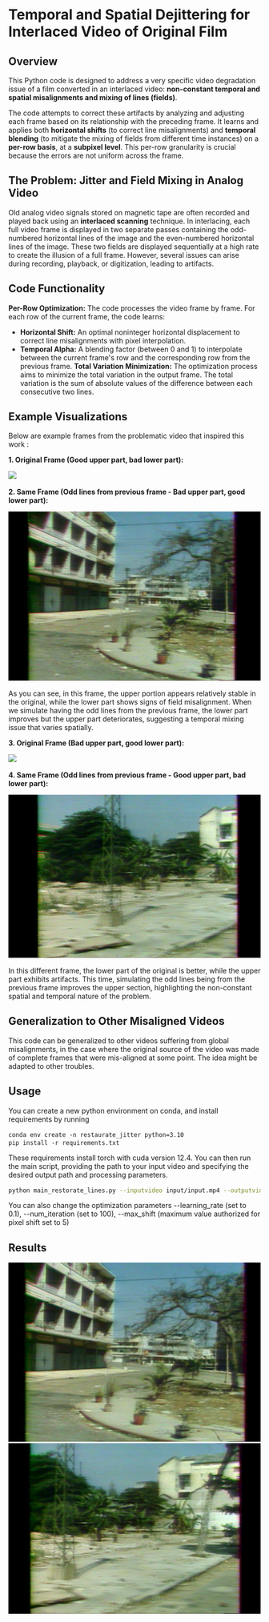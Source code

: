 # Temporal and Spatial Dejittering for Interlaced Video of Original Film

## Overview

This Python code is designed to address a very specific video degradation issue of a film converted in an interlaced video: **non-constant temporal and spatial misalignments and mixing of lines (fields)**.

The code attempts to correct these artifacts by analyzing and adjusting each frame based on its relationship with the preceding frame. It learns and applies both **horizontal shifts** (to correct line misalignments) and **temporal blending** (to mitigate the mixing of fields from different time instances) on a **per-row basis**, at a **subpixel level**. This per-row granularity is crucial because the errors are not uniform across the frame.

## The Problem: Jitter and Field Mixing in Analog Video

Old analog video signals stored on magnetic tape are often recorded and played back using an **interlaced scanning** technique. In interlacing, each full video frame is displayed in two separate passes containing the odd-numbered horizontal lines of the image and the even-numbered horizontal lines of the image. These two fields are displayed sequentially at a high rate to create the illusion of a full frame. However, several issues can arise during recording, playback, or digitization, leading to artifacts.

## Code Functionality

**Per-Row Optimization:** The code processes the video frame by frame. For each row of the current frame, the code learns:
* **Horizontal Shift:** An optimal noninteger horizontal displacement to correct line misalignments with pixel interpolation.
* **Temporal Alpha:** A blending factor (between 0 and 1) to interpolate between the current frame's row and the corresponding row from the previous frame.
**Total Variation Minimization:** The optimization process aims to minimize the total variation in the output frame. The total variation is the sum of absolute values of the difference between each consecutive two lines.

## Example Visualizations

Below are example frames from the problematic video that inspired this work :

**1. Original Frame (Good upper part, bad lower part):**

![](assets/original_2.png)

**2. Same Frame (Odd lines from previous frame - Bad upper part, good lower part):**

![](assets/mixed_fields_2.png)

As you can see, in this frame, the upper portion appears relatively stable in the original, while the lower part shows signs of field misalignment. When we simulate having the odd lines from the previous frame, the lower part improves but the upper part deteriorates, suggesting a temporal mixing issue that varies spatially.

**3. Original Frame (Bad upper part, good lower part):**

![](assets/original_1.png)

**4. Same Frame (Odd lines from previous frame - Good upper part, bad lower part):**

![](assets/mixed_fields_1.png)


In this different frame, the lower part of the original is better, while the upper part exhibits artifacts. This time, simulating the odd lines being from the previous frame improves the upper section, highlighting the non-constant spatial and temporal nature of the problem.

## Generalization to Other Misaligned Videos

This code can be generalized to other videos suffering from global misalignments, in the case where the original source of the video was made of complete frames that were mis-aligned at some point. The idea might be adapted to other troubles.

## Usage

You can create a new python environment on conda, and install requirements by running

```
conda env create -n restaurate_jitter python=3.10
pip install -r requirements.txt
```

These requirements install torch with cuda version 12.4. You can then run the main script, providing the path to your input video and specifying the desired output path and processing parameters.

```bash
python main_restorate_lines.py --inputvideo input/input.mp4 --outputvideo output/output.mp4 --nbFrames '[number of frames to process, default : infinity]' --startTime '[start timecode in format hh:mm:ss]'
```

You can also change the optimization parameters --learning_rate (set to 0.1), --num_iteration (set to 100), --max_shift (maximum value authorized for pixel shift set to 5) 

## Results

![](assets/result1.png)
![](assets/result2.png)